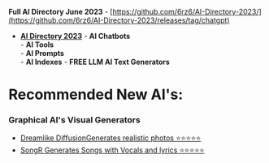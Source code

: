 **Full AI Directory June 2023** - [https://github.com/6rz6/AI-Directory-2023/](https://github.com/6rz6/AI-Directory-2023/releases/tag/chatgpt)
* [**AI Directory 2023**](https://github.com/6rz6/RzWiki/wiki/AI-Directory-2023-%F0%9F%A4%96)
       - **AI Chatbots**    
       - **AI Tools**            
       - **AI Prompts**            
       - **AI Indexes**
       - **FREE LLM AI Text Generators**

# Recommended New AI's: <h3>Graphical AI's Visual Generators</h3>
* [Dreamlike DiffusionGenerates realistic photos  ⭐⭐⭐⭐⭐](https://diffusionart.co/dreamlike-diffusion/) 
* [SongR Generates Songs with Vocals and lyrics   ⭐⭐⭐⭐⭐](https://app.songr.ai/) 
 





